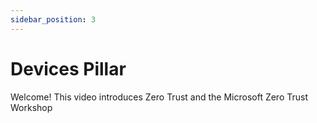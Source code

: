 ```yaml
---
sidebar_position: 3
---
```


# Devices Pillar

Welcome! This video introduces Zero Trust and the Microsoft Zero Trust Workshop